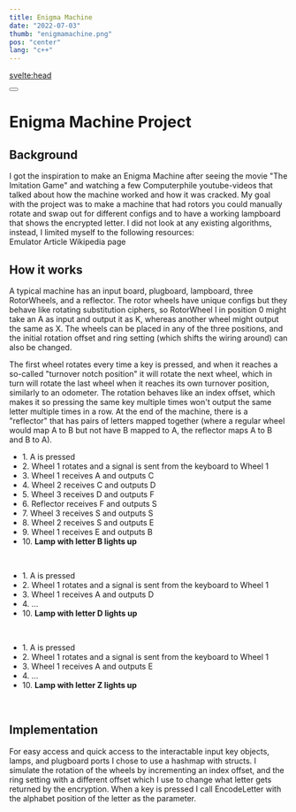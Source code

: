 ```yaml
---
title: Enigma Machine
date: "2022-07-03"
thumb: "enigmamachine.png"
pos: "center"
lang: "c++"
---
```


<script>
    import MDVideo from "$components/MDVideo.svelte"
    import Collapse from "$components/Collapse.svelte";
    import EnigmaStruct from "$snippets/enigmastruct.md";
    import RotorEncryption from "$snippets/rotorencryption.md";
    import EnigmaEncryption from "$snippets/enigmaencryption.md";
    import ButtonLink from "$components/ButtonLink.svelte";
    import Button from "$components/Button.svelte";
</script>

<svelte:head>
<title>DavidB | Enigma Machine</title>
</svelte:head>

<Button href="/">
</Button>

# Enigma Machine Project
<section>

## Background
I got the inspiration to make an Enigma Machine after seeing the movie "The Imitation Game" and watching a few Computerphile youtube-videos that talked about how the machine worked and how it was cracked. My goal with the project was to make a machine that had rotors you could manually rotate and swap out for different configs and to have a working lampboard that shows the encrypted letter. I did not look at any existing algorithms, instead, I limited myself to the following resources:
<br>
<ButtonLink href="https://www.101computing.net/enigma-machine-emulator/">
    Emulator
</ButtonLink>
<ButtonLink href="https://www.ciphermachinesandcryptology.com/en/enigmatech.htm">
    Article
</ButtonLink>
<ButtonLink href="https://en.wikipedia.org/wiki/Enigma_rotor_details">
    Wikipedia page
</ButtonLink>

</section>

<section>

## How it works
A typical machine has an input board, plugboard, lampboard, three RotorWheels, and a reflector. The rotor wheels have unique configs but they behave like rotating substitution ciphers, so RotorWheel I in position 0 might take an A as input and output it as K, whereas another wheel might output the same as X. The wheels can be placed in any of the three positions, and the initial rotation offset and ring setting (which shifts the wiring around) can also be changed.

<MDVideo width="640" height="360" src="/projectmedia/enigmamachine_rotorwheel.mp4" />

The first wheel rotates every time a key is pressed, and when it reaches a so-called "turnover notch position" it will rotate the next wheel, which in turn will rotate the last wheel when it reaches its own turnover position, similarly to an odometer. The rotation behaves like an index offset, which makes it so pressing the same key multiple times won't output the same letter multiple times in a row. At the end of the machine, there is a "reflector" that has pairs of letters mapped together (where a regular wheel would map A to B but not have B mapped to A, the reflector maps A to B and B to A).


<Collapse title="Encryption example step by step">

- 1\. A is pressed
- 2\. Wheel 1 rotates and a signal is sent from the keyboard to Wheel 1
- 3\. Wheel 1 receives A and outputs C
- 4\. Wheel 2 receives C and outputs D
- 5\. Wheel 3 receives D and outputs F
- 6\. Reflector receives F and outputs S
- 7\. Wheel 3 receives S and outputs S
- 8\. Wheel 2 receives S and outputs E
- 9\. Wheel 1 receives E and outputs B
- 10\. **Lamp with letter B lights up**

<br>

- 1\. A is pressed
- 2\. Wheel 1 rotates and a signal is sent from the keyboard to Wheel 1
- 3\. Wheel 1 receives A and outputs D
- 4\. ...
- 10\. **Lamp with letter D lights up**

<br>

- 1\. A is pressed
- 2\. Wheel 1 rotates and a signal is sent from the keyboard to Wheel 1
- 3\. Wheel 1 receives A and outputs E
- 4\. ...
- 10\. **Lamp with letter Z lights up**

</Collapse>
<br>

## Implementation
For easy access and quick access to the interactable input key objects, lamps, and plugboard ports I chose to use a hashmap with structs.
I simulate the rotation of the wheels by incrementing an index offset, and the ring setting with a different offset which I use to change what letter gets returned by the encryption.
When a key is pressed I call EncodeLetter with the alphabet position of the letter as the parameter. 
<Collapse title="EnigmaComponents struct">

<EnigmaStruct />

</Collapse>

<Collapse title="Individual Rotor encryption">

<RotorEncryption />
</Collapse>

<Collapse title="Machine encryption">

<EnigmaEncryption />

</Collapse>

</section>